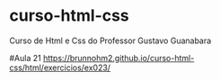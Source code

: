 # curso-html-css
 Curso de Html e Css do Professor Gustavo Guanabara

#Aula 21
https://brunnohm2.github.io/curso-html-css/html/exercicios/ex023/
